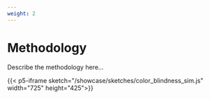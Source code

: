 ```yaml
---
weight: 2
---
```

# Methodology

Describe the methodology here...

{{< p5-iframe sketch="/showcase/sketches/color_blindness_sim.js" width="725" height="425">}}
